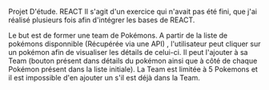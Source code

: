 Projet D'étude.
REACT
Il s'agit d'un exercice qui n'avait pas été fini, que j'ai réalisé plusieurs fois afin d'intégrer les bases de REACT.

Le but est de former une team de Pokémons.
A partir de la liste de pokémons disponnible (Récupérée via une API) , l'utilisateur peut cliquer sur un pokémon afin de visualiser les détails de celui-ci.
Il peut l'ajouter à sa Team (bouton présent dans détails du pokémon ainsi que à côté de chaque Pokémon présent dans la liste initiale).
La Team est limitée à 5 Pokemons et il est impossible d'en ajouter un s'il est déjà dans la Team.


